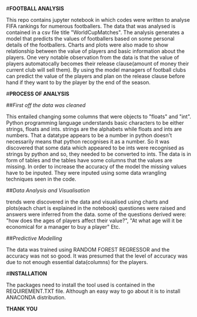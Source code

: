 #**FOOTBALL ANALYSIS**

This repo contains jupyter notebook in which codes were written to analyse FIFA rankings for numerous footballers. The data that was analysed is contained in a csv file title "WorldCupMatches". The analysis generates a model that predicts the values of footballers based on some personal details of the footballers. Charts and plots were also made to show relationship between the value of players and basic information about the players. One very notable observation from the data is that the value of players automatocally becomes their release clause(amount of money their current club will sell them). By using the model managers of football clubs can predict the value of the players and plan on the release clause before hand if they want to by the player by the end of the season.

#**PROCESS OF ANALYSIS**

##*First off the data was cleaned*

This entailed changing some columns that were objects to "floats" and "int". Python programming language understands basic characters to be either strings, floats and ints. strings are the alphabets while floats and ints are numbers. That a datatype appears to be a number in python doesn't necessarily means that python recognises it as a number. So it was discovered that some data which appeared to be ints were recognised as strings by python and so, they needed to be converted to ints.
The data is in form of tables and the tables have some columns that the values are  missing. In order to increase the accuracy of the model the missing values have to be inputed. They were inputed using some data wrangling techniques seen in the code.

##*Data Analysis and Visualisation*

trends were discovered in the data and visualised using charts and plots(each chart is explained in the notebook)
questiones were raised and answers were inferred from the data. some of the questions derived were: "how does the ages of players affect their value?", "At what age will it be economical for a manager to buy a player" Etc.

##*Predictive Modelling*

The data was trained using RANDOM FOREST REGRESSOR and the accuracy was not so good. It was presumed that the level of accuracy was due to not enough essential data(columns) for the players.

#**INSTALLATION**

The packages need to install the tool used is contained in the REQUIREMENT.TXT file. Although an easy way to go about it is to install ANACONDA distribution.


**THANK YOU**
